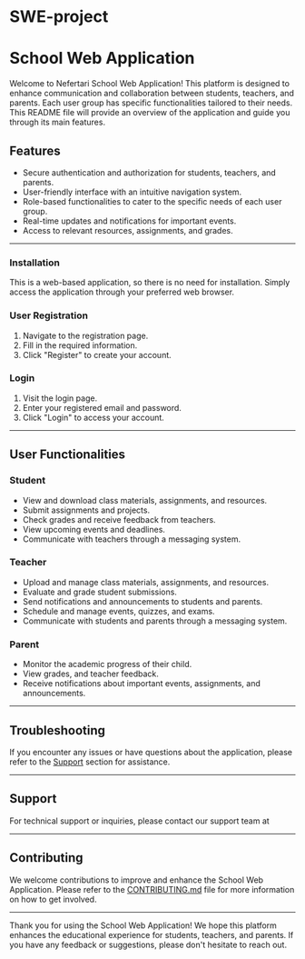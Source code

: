 # SWE-project
# School Web Application

Welcome to Nefertari School Web Application! This platform is designed to enhance communication and collaboration between students, teachers, and parents. Each user group has specific functionalities tailored to their needs. This README file will provide an overview of the application and guide you through its main features.

## Features

- Secure authentication and authorization for students, teachers, and parents.
- User-friendly interface with an intuitive navigation system.
- Role-based functionalities to cater to the specific needs of each user group.
- Real-time updates and notifications for important events.
- Access to relevant resources, assignments, and grades.

---


### Installation

This is a web-based application, so there is no need for installation. Simply access the application through your preferred web browser.

### User Registration

1. Navigate to the registration page.
3. Fill in the required information.
4. Click "Register" to create your account.

### Login

1. Visit the login page.
2. Enter your registered email and password.
3. Click "Login" to access your account.

---

## User Functionalities

### Student

- View and download class materials, assignments, and resources.
- Submit assignments and projects.
- Check grades and receive feedback from teachers.
- View upcoming events and deadlines.
- Communicate with teachers through a messaging system.

### Teacher

- Upload and manage class materials, assignments, and resources.
- Evaluate and grade student submissions.
- Send notifications and announcements to students and parents.
- Schedule and manage events, quizzes, and exams.
- Communicate with students and parents through a messaging system.

### Parent

- Monitor the academic progress of their child.
- View grades, and teacher feedback.
- Receive notifications about important events, assignments, and announcements.


---

## Troubleshooting

If you encounter any issues or have questions about the application, please refer to the [Support](#support) section for assistance.

---

## Support

For technical support or inquiries, please contact our support team at

---

## Contributing

We welcome contributions to improve and enhance the School Web Application. Please refer to the [CONTRIBUTING.md](CONTRIBUTING.md) file for more information on how to get involved.

---


Thank you for using the School Web Application! We hope this platform enhances the educational experience for students, teachers, and parents. If you have any feedback or suggestions, please don't hesitate to reach out.
